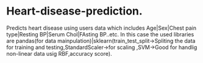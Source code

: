 # Heart-disease-prediction.
Predicts heart disease using users data which includes Age|Sex|Chest pain type|Resting BP|Serum Chol|FAsting BP..etc. In this case the used libraries are pandas(for data mainpulation)|sklearn(train_test_split->Spliting the data for training and testing,StandardScaler->for scaling ,SVM->Good for handlig non-linear data usig RBF,accuracy score).
